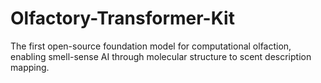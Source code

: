 # Olfactory-Transformer-Kit
The first open-source foundation model for computational olfaction, enabling smell-sense AI through molecular structure to scent description mapping.
